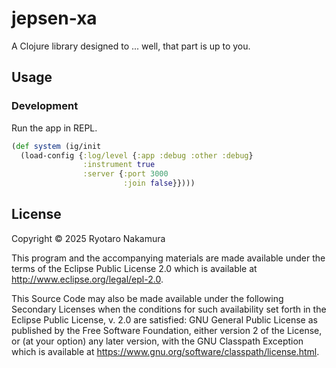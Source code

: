 # jepsen-xa

A Clojure library designed to ... well, that part is up to you.

## Usage

### Development

Run the app in REPL.
```clojure
(def system (ig/init 
  (load-config {:log/level {:app :debug :other :debug}
                :instrument true
                :server {:port 3000
                         :join false}})))
```

## License

Copyright © 2025 Ryotaro Nakamura

This program and the accompanying materials are made available under the
terms of the Eclipse Public License 2.0 which is available at
http://www.eclipse.org/legal/epl-2.0.

This Source Code may also be made available under the following Secondary
Licenses when the conditions for such availability set forth in the Eclipse
Public License, v. 2.0 are satisfied: GNU General Public License as published by
the Free Software Foundation, either version 2 of the License, or (at your
option) any later version, with the GNU Classpath Exception which is available
at https://www.gnu.org/software/classpath/license.html.
